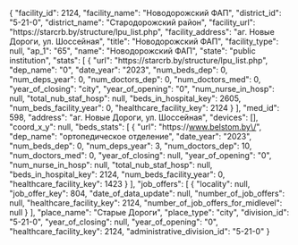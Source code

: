 {
    "facility_id": 2124,
    "facility_name": "Новодорожский ФАП",
    "district_id": "5-21-0",
    "district_name": "Стародорожский район",
    "facility_url": "https:\/\/starcrb.by\/structure\/lpu_list.php",
    "facility_address": "аг. Новые Дороги, ул. Шоссейная",
    "title": "Новодорожский ФАП",
    "facility_type": null,
    "ap_1": "65",
    "name": "Новодорожский ФАП",
    "state": "public institution",
    "stats": [
        {
            "url": "https:\/\/starcrb.by\/structure\/lpu_list.php",
            "dep_name": "0",
            "date_year": "2023",
            "num_beds_dep": 0,
            "num_deps_year": 0,
            "num_doctors_dep": 0,
            "num_doctors_med": 0,
            "year_of_closing": "city",
            "year_of_opening": "0",
            "num_nurse_in_hosp": null,
            "total_nub_staf_hosp": null,
            "beds_in_hospital_key": 2605,
            "num_beds_facility_year": 0,
            "healthcare_facility_key": 2124
        }
    ],
    "med_id": 598,
    "address": "аг. Новые Дороги, ул. Шоссейная",
    "devices": [],
    "coord_x_y": null,
    "beds_stats": [
        {
            "url": "https:\/\/www.belstom.by\/",
            "dep_name": "ортопедическое отделение",
            "date_year": "2023",
            "num_beds_dep": 0,
            "num_deps_year": 3,
            "num_doctors_dep": 10,
            "num_doctors_med": 0,
            "year_of_closing": null,
            "year_of_opening": "0",
            "num_nurse_in_hosp": null,
            "total_nub_staf_hosp": null,
            "beds_in_hospital_key": 2124,
            "num_beds_facility_year": 0,
            "healthcare_facility_key": 1423
        }
    ],
    "job_offers": [
        {
            "locality": null,
            "job_offer_key": 804,
            "date_of_data_update": null,
            "number_of_job_offers": null,
            "healthcare_facility_key": 2124,
            "number_of_job_offers_for_midlevel": null
        }
    ],
    "place_name": "Старые Дороги",
    "place_type": "city",
    "division_id": "5-21-0",
    "year_of_closing": null,
    "year_of_opening": "0",
    "healthcare_facility_key": 2124,
    "administrative_division_id": "5-21-0"
}